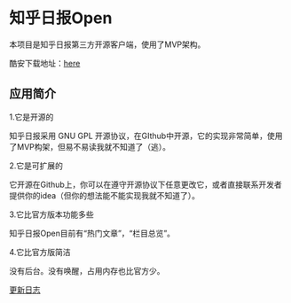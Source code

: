 # 知乎日报Open

本项目是知乎日报第三方开源客户端，使用了MVP架构。

酷安下载地址：[here](https://www.coolapk.com/apk/237261)



## 应用简介

1.它是开源的

知乎日报采用 GNU GPL 开源协议，在GIthub中开源，它的实现非常简单，使用了MVP构架，但易不易读我就不知道了（逃）。

2.它是可扩展的

它开源在Github上，你可以在遵守开源协议下任意更改它，或者直接联系开发者提供你的idea（但你的想法能不能实现我就不知道了）。

3.它比官方版本功能多些

知乎日报Open目前有“热门文章”，“栏目总览”。

4.它比官方版简洁

没有后台。没有唤醒，占用内存也比官方少。



[更新日志](https://github.com/HelloLingC/zhihu-daily-open/blob/master/changelog.md )